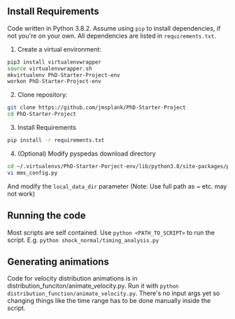 ## Install Requirements

Code written in Python 3.8.2. Assume using `pip` to install dependencies, if not you're on your own. All dependencies are listed in `requirements.txt`.

1. Create a virtual environment:
```bash
pip3 install virtualenvwrapper
source virtualenvwrapper.sh
mkvirtualenv PhD-Starter-Project-env
workon PhD-Starter-Project-env
```

2. Clone repository:
```bash
git clone https://github.com/jmsplank/PhD-Starter-Project
cd PhD-Starter-Project
```

3. Install Requirements
```bash
pip install -r requirements.txt
```

4. (Optional) Modify pyspedas download directory
```bash
cd ~/.virtualenvs/PhD-Starter-Porject-env/lib/python3.8/site-packages/pyspedas/mms/
vi mms_config.py
```
And modify the `local_data_dir` parameter (Note: Use full path as ~ <HOME> etc. may not work)

## Running the code

Most scripts are self contained. Use `python <PATH_TO_SCRIPT>` to run the script. E.g. `python shock_normal/timing_analysis.py`

## Generating animations

Code for velocity distribution animations is in distribution_funciton/animate_velocity.py. Run it with `python distribution_function/animate_velocity.py`. There's no input args yet so changing things like the time range has to be done manually inside the script.
